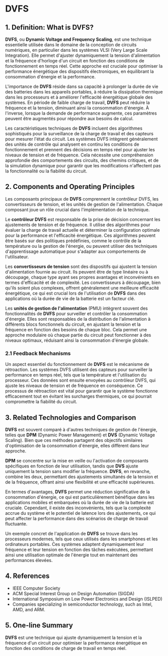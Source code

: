 # DVFS

## 1. Definition: What is **DVFS**?
**DVFS**, ou **Dynamic Voltage and Frequency Scaling**, est une technique essentielle utilisée dans le domaine de la conception de circuits numériques, en particulier dans les systèmes VLSI (Very Large Scale Integration). Elle permet d'ajuster dynamiquement la tension d'alimentation et la fréquence d'horloge d'un circuit en fonction des conditions de fonctionnement en temps réel. Cette approche est cruciale pour optimiser la performance énergétique des dispositifs électroniques, en équilibrant la consommation d'énergie et la performance.

L'importance de **DVFS** réside dans sa capacité à prolonger la durée de vie des batteries dans les appareils portables, à réduire la dissipation thermique dans les processeurs et à améliorer l'efficacité énergétique globale des systèmes. En période de faible charge de travail, **DVFS** peut réduire la fréquence et la tension, diminuant ainsi la consommation d'énergie. À l'inverse, lorsque la demande de performance augmente, ces paramètres peuvent être augmentés pour répondre aux besoins de calcul.

Les caractéristiques techniques de **DVFS** incluent des algorithmes sophistiqués pour la surveillance de la charge de travail et des capteurs pour mesurer l'état du circuit. Les systèmes DVFS intègrent généralement des unités de contrôle qui analysent en continu les conditions de fonctionnement et prennent des décisions en temps réel pour ajuster les niveaux de tension et de fréquence. Cela nécessite une compréhension approfondie des comportements des circuits, des chemins critiques, et de la simulation dynamique pour garantir que les modifications n'affectent pas la fonctionnalité ou la fiabilité du circuit.

## 2. Components and Operating Principles
Les composants principaux de **DVFS** comprennent le contrôleur DVFS, les convertisseurs de tension, et les unités de gestion de l'alimentation. Chaque composant joue un rôle crucial dans l'implémentation de la technique.

Le **contrôleur DVFS** est responsable de la prise de décision concernant les ajustements de tension et de fréquence. Il utilise des algorithmes pour évaluer la charge de travail actuelle et déterminer la configuration optimale pour la performance et l'efficacité énergétique. Ces algorithmes peuvent être basés sur des politiques prédéfinies, comme le contrôle de la température ou la gestion de l'énergie, ou peuvent utiliser des techniques d'apprentissage automatique pour s'adapter aux comportements de l'utilisateur.

Les **convertisseurs de tension** sont des dispositifs qui ajustent la tension d'alimentation fournie au circuit. Ils peuvent être de type linéaire ou à découpage, chaque type ayant ses propres avantages et inconvénients en termes d'efficacité et de complexité. Les convertisseurs à découpage, bien qu'ils soient plus complexes, offrent généralement une meilleure efficacité énergétique, ce qui est crucial lors de l'utilisation de **DVFS** dans des applications où la durée de vie de la batterie est un facteur clé.

Les **unités de gestion de l'alimentation** (PMU) intègrent souvent des fonctionnalités de **DVFS** pour surveiller et contrôler la consommation d'énergie. Elles sont responsables de la distribution de l'alimentation à différents blocs fonctionnels du circuit, en ajustant la tension et la fréquence en fonction des besoins de chaque bloc. Cela permet une approche modulaire où chaque partie du circuit peut fonctionner à des niveaux optimaux, réduisant ainsi la consommation d'énergie globale.

### 2.1 Feedback Mechanisms
Un aspect essentiel du fonctionnement de **DVFS** est le mécanisme de rétroaction. Les systèmes DVFS utilisent des capteurs pour surveiller la performance en temps réel, tels que la température et l'utilisation du processeur. Ces données sont ensuite envoyées au contrôleur DVFS, qui ajuste les niveaux de tension et de fréquence en conséquence. Ce processus de rétroaction est vital pour garantir que le système fonctionne efficacement tout en évitant les surcharges thermiques, ce qui pourrait compromettre la fiabilité du circuit.

## 3. Related Technologies and Comparison
**DVFS** est souvent comparé à d'autres techniques de gestion de l'énergie, telles que **DPM** (Dynamic Power Management) et **DVS** (Dynamic Voltage Scaling). Bien que ces méthodes partagent des objectifs similaires d'optimisation de la consommation d'énergie, elles diffèrent dans leur approche.

**DPM** se concentre sur la mise en veille ou l'activation de composants spécifiques en fonction de leur utilisation, tandis que **DVS** ajuste uniquement la tension sans modifier la fréquence. **DVFS**, en revanche, combine les deux, permettant des ajustements simultanés de la tension et de la fréquence, offrant ainsi une flexibilité et une efficacité supérieures.

En termes d'avantages, **DVFS** permet une réduction significative de la consommation d'énergie, ce qui est particulièrement bénéfique dans les applications mobiles et embarquées où la durée de vie de la batterie est cruciale. Cependant, il existe des inconvénients, tels que la complexité accrue du système et le potentiel de latence lors des ajustements, ce qui peut affecter la performance dans des scénarios de charge de travail fluctuante.

Un exemple concret de l'application de **DVFS** se trouve dans les processeurs modernes, tels que ceux utilisés dans les smartphones et les ordinateurs portables. Ces systèmes adaptent dynamiquement leur fréquence et leur tension en fonction des tâches exécutées, permettant ainsi une utilisation optimale de l'énergie tout en maintenant des performances élevées.

## 4. References
- IEEE Computer Society
- ACM Special Interest Group on Design Automation (SIGDA)
- International Symposium on Low Power Electronics and Design (ISLPED)
- Companies specializing in semiconductor technology, such as Intel, AMD, and ARM.

## 5. One-line Summary
**DVFS** est une technique qui ajuste dynamiquement la tension et la fréquence d'un circuit pour optimiser la performance énergétique en fonction des conditions de charge de travail en temps réel.